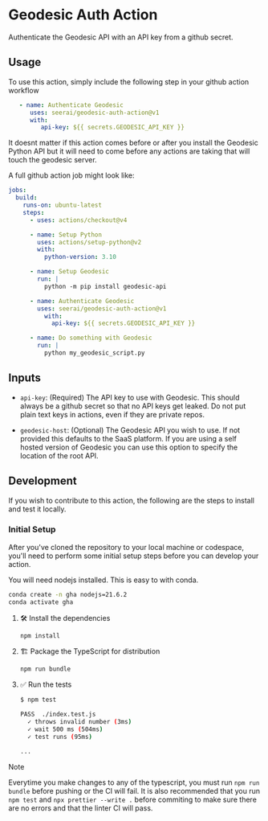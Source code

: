 # Geodesic Auth Action

Authenticate the Geodesic API with an API key from a github secret.

## Usage

To use this action, simply include the following step in your github action
workflow

```yaml
   - name: Authenticate Geodesic
      uses: seerai/geodesic-auth-action@v1
      with:
         api-key: ${{ secrets.GEODESIC_API_KEY }}
```

It doesnt matter if this action comes before or after you install the Geodesic
Python API but it will need to come before any actions are taking that will
touch the geodesic server.

A full github action job might look like:

```yaml
jobs:
  build:
    runs-on: ubuntu-latest
    steps:
      - uses: actions/checkout@v4

      - name: Setup Python
        uses: actions/setup-python@v2
        with:
          python-version: 3.10

      - name: Setup Geodesic
        run: |
          python -m pip install geodesic-api

      - name: Authenticate Geodesic
        uses: seerai/geodesic-auth-action@v1
          with:
            api-key: ${{ secrets.GEODESIC_API_KEY }}

      - name: Do something with Geodesic
        run: |
          python my_geodesic_script.py
```

## Inputs

- `api-key`: (Required) The API key to use with Geodesic. This should always be
  a github secret so that no API keys get leaked. Do not put plain text keys in
  actions, even if they are private repos.

- `geodesic-host`: (Optional) The Geodesic API you wish to use. If not provided
  this defaults to the SaaS platform. If you are using a self hosted version of
  Geodesic you can use this option to specify the location of the root API.

## Development

If you wish to contribute to this action, the following are the steps to install
and test it locally.

### Initial Setup

After you've cloned the repository to your local machine or codespace, you'll
need to perform some initial setup steps before you can develop your action.

You will need nodejs installed. This is easy to with conda.

```bash
conda create -n gha nodejs=21.6.2
conda activate gha
```

1. :hammer_and_wrench: Install the dependencies

   ```bash
   npm install
   ```

1. :building_construction: Package the TypeScript for distribution

   ```bash
   npm run bundle
   ```

1. :white_check_mark: Run the tests

   ```bash
   $ npm test

   PASS  ./index.test.js
     ✓ throws invalid number (3ms)
     ✓ wait 500 ms (504ms)
     ✓ test runs (95ms)

   ...
   ```

> [!NOTE]
>
> Everytime you make changes to any of the typescript, you must run
> `npm run bundle` before pushing or the CI will fail. It is also recommended
> that you run `npm test` and `npx prettier --write .` before commiting to make
> sure there are no errors and that the linter CI will pass.
